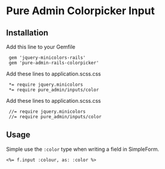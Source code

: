 # Pure Admin Colorpicker Input

## Installation

Add this line to your Gemfile

```
 gem 'jquery-minicolors-rails'
 gem 'pure-admin-rails-colorpicker'
```

Add these lines to application.scss.css

```
 *= require jquery.minicolors
 *= require pure_admin/inputs/color
```

Add these lines to application.scss.css

```
 //= require jquery.minicolors
 //= require pure_admin/inputs/color
```

## Usage
Simple use the `:color` type when writing a field in SimpleForm.

```erb
<%= f.input :colour, as: :color %>
```